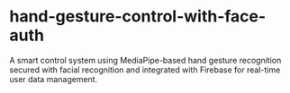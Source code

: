 # hand-gesture-control-with-face-auth
A smart control system using MediaPipe-based hand gesture recognition secured with facial recognition and integrated with Firebase for real-time user data management.
